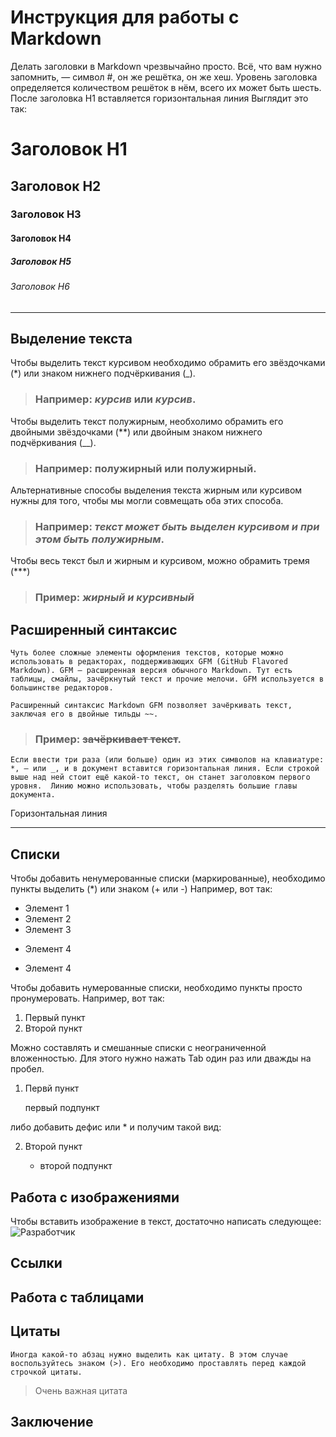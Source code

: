 # Инструкция для работы с Markdown

Делать заголовки в Markdown чрезвычайно просто. Всё, что вам нужно запомнить, — символ #, он же решётка, он же хеш. Уровень заголовка определяется количеством решёток в нём, всего их может быть шесть. После заголовка H1 вставляется горизонтальная линия Выглядит это так:
# Заголовок H1
## Заголовок H2
### Заголовок H3
#### Заголовок H4
##### Заголовок H5
###### Заголовок H6
***
## Выделение текста

Чтобы выделить текст курсивом необходимо обрамить его звёздочками (*) или знаком нижнего подчёркивания (_).
>### Например: *курсив* или _курсив_.

Чтобы выделить текст полужирным, необхолимо обрамить его двойными звёздочками (**) или двойным знаком нижнего подчёркивания (__). 
>### Например: **полужирный** или __полужирный__.

Альтернативные способы выделения текста жирным или курсивом нужны для того, чтобы мы могли совмещать оба этих способа.
>### Например: _текст может быть выделен курсивом и при этом быть **полужирным**_.

Чтобы весь текст был и жирным и курсивом, можно обрамить тремя (***) 
>### Пример: ***жирный и курсивный*** 

## Расширенный синтаксис

    Чуть более сложные элементы оформления текстов, которые можно использовать в редакторах, поддерживающих GFM (GitHub Flavored Markdown). GFM — расширенная версия обычного Markdown. Тут есть таблицы, смайлы, зачёркнутый текст и прочие мелочи. GFM используется в большинстве редакторов.

    Расширенный синтаксис Markdown GFM позволяет зачёркивать текст, заключая его в двойные тильды ~~.
>### Пример: ~~зачёркивает текст~~.

    Если ввести три раза (или больше) один из этих символов на клавиатуре: *, — или _, и в документ вставится горизонтальная линия. Если строкой выше над ней стоит ещё какой-то текст, он станет заголовком первого уровня.  Линию можно использовать, чтобы разделять большие главы документа.

Горизонтальная линия

---


## Списки

Чтобы добавить ненумерованные списки (маркированные), необходимо пункты выделить (*) или знаком (+ или -) Например, вот так:
* Элемент 1
* Элемент 2
* Элемент 3
+ Элемент 4
- Элемент 4

Чтобы добавить нумерованные списки, необходимо пункты просто пронумеровать. Например, вот так:
1. Первый пункт
2. Второй пункт

Можно составлять и смешанные списки с неограниченной вложенностью. Для этого нужно нажать Tab один раз или дважды на пробел.
1. Первй пункт

    первый подпункт

либо добавить дефис или * и получим такой вид:

2. Второй пункт

    - второй подпункт

## Работа с изображениями

Чтобы вставить изображение в текст, достаточно написать следующее: ![Разработчик](it.jpg)

## Ссылки

## Работа с таблицами

## Цитаты
    Иногда какой-то абзац нужно выделить как цитату. В этом случае воспользуйтесь знаком (>). Его необходимо проставлять перед каждой строчкой цитаты.
>Очень важная цитата

## Заключение